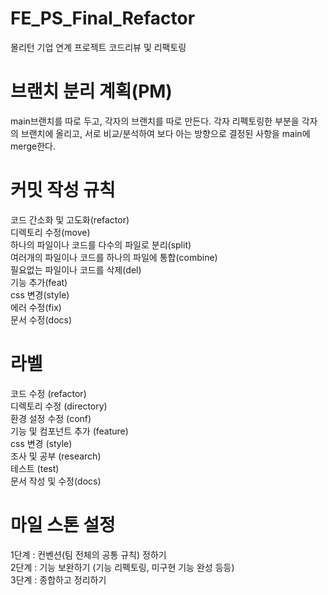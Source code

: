 # FE_PS_Final_Refactor
몰리턴 기업 연계 프로젝트 코드리뷰 및 리팩토링

# 브랜치 분리 계획(PM)
main브랜치를 따로 두고, 각자의 브랜치를 따로 만든다. 각자 리펙토링한 부분을 각자의 브랜치에 올리고, 서로 비교/분석하여 보다 아는 방향으로 결정된 사항을 main에 merge한다.

# 커밋 작성 규칙
코드 간소화 및 고도화(refactor)   
디렉토리 수정(move)   
하나의 파일이나 코드를 다수의 파일로 분리(split)   
여러개의 파일이나 코드를 하나의 파일에 통합(combine)   
필요없는 파일이나 코드를 삭제(del)   
기능 추가(feat)   
css 변경(style)   
에러 수정(fix)   
문서 수정(docs)

# 라벨
코드 수정 (refactor)   
디렉토리 수정 (directory)   
환경 설정 수정 (conf)   
기능 및 컴포넌트 추가 (feature)   
css 변경 (style)   
조사 및 공부 (research)   
테스트 (test)   
문서 작성 및 수정(docs)   

# 마일 스톤 설정
1단계 : 컨벤션(팀 전체의 공통 규칙) 정하기   
2단계 : 기능 보완하기 (기능 리펙토링, 미구현 기능 완성 등등)   
3단계 : 종합하고 정리하기